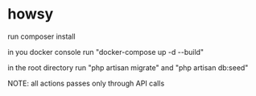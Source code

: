 # howsy

run composer install

in you docker console run "docker-compose up -d --build"

in the root directory run "php artisan migrate" and "php artisan db:seed"

NOTE: all actions passes only through API calls
